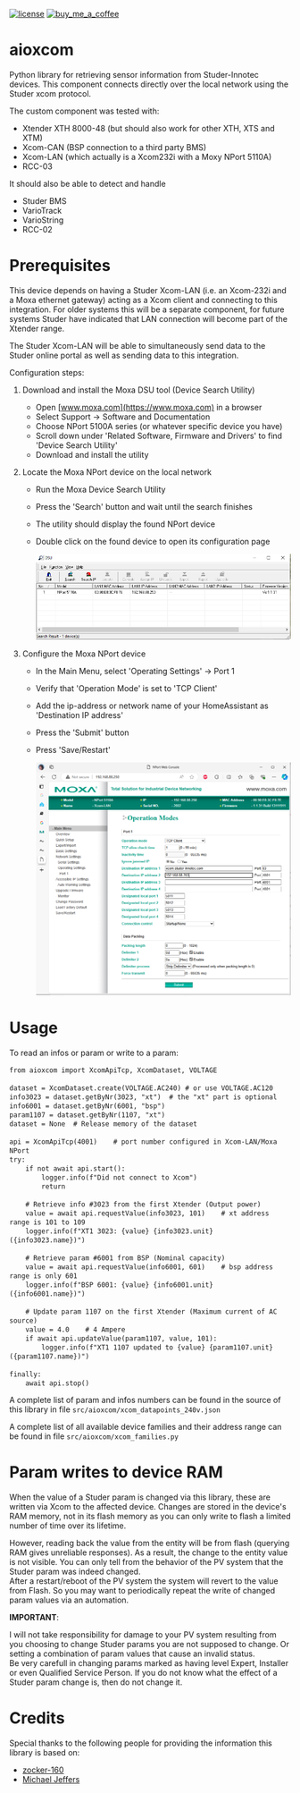 [![license](https://img.shields.io/github/license/toreamun/amshan-homeassistant?style=for-the-badge)](LICENSE)
[![buy_me_a_coffee](https://img.shields.io/badge/If%20you%20like%20it-Buy%20me%20a%20coffee-yellow.svg?style=for-the-badge)](https://www.buymeacoffee.com/ankohanse)


# aioxcom

Python library for retrieving sensor information from Studer-Innotec devices.
This component connects directly over the local network using the Studer xcom protocol.

The custom component was tested with:
- Xtender XTH 8000-48 (but should also work for other XTH, XTS and XTM)
- Xcom-CAN (BSP connection to a third party BMS)
- Xcom-LAN (which actually is a Xcom232i with a Moxy NPort 5110A)
- RCC-03

It should also be able to detect and handle
- Studer BMS
- VarioTrack
- VarioString
- RCC-02


# Prerequisites

This device depends on having a Studer Xcom-LAN (i.e. an Xcom-232i and a Moxa ethernet gateway) acting as a Xcom client and connecting to this integration. For older systems this will be a separate component, for future systems Studer have indicated that LAN connection will become part of the Xtender range.

The Studer Xcom-LAN will be able to simultaneously send data to the Studer online portal as well as sending data to this integration.

Configuration steps:

1. Download and install the Moxa DSU tool (Device Search Utility)
    - Open [www.moxa.com](https://www.moxa.com) in a browser
    - Select Support -> Software and Documentation
    - Choose NPort 5100A series (or whatever specific device you have)
    - Scroll down under 'Related Software, Firmware and Drivers' to find 'Device Search Utility'
    - Download and install the utility

2. Locate the Moxa NPort device on the local network
    - Run the Moxa Device Search Utility
    - Press the 'Search' button and wait until the search finishes
    - The utility should display the found NPort device
    - Double click on the found device to open its configuration page

      ![dsu_search_results](documentation/DSU_results.png)

3. Configure the Moxa NPort device
    - In the Main Menu, select 'Operating Settings' -> Port 1
    - Verify that 'Operation Mode' is set to 'TCP Client'
    - Add the ip-address or network name of your HomeAssistant as 'Destination IP address'
    - Press the 'Submit' button
    - Press 'Save/Restart'

      ![moxa_operating_settings](documentation/Moxa_operating_settings.png)


# Usage

To read an infos or param or write to a param:

```
from aioxcom import XcomApiTcp, XcomDataset, VOLTAGE

dataset = XcomDataset.create(VOLTAGE.AC240) # or use VOLTAGE.AC120
info3023 = dataset.getByNr(3023, "xt")  # the "xt" part is optional
info6001 = dataset.getByNr(6001, "bsp")
param1107 = dataset.getByNr(1107, "xt")
dataset = None  # Release memory of the dataset

api = XcomApiTcp(4001)    # port number configured in Xcom-LAN/Moxa NPort
try:
    if not await api.start():
        logger.info(f"Did not connect to Xcom")
        return

    # Retrieve info #3023 from the first Xtender (Output power)
    value = await api.requestValue(info3023, 101)    # xt address range is 101 to 109
    logger.info(f"XT1 3023: {value} {info3023.unit} ({info3023.name})")

    # Retrieve param #6001 from BSP (Nominal capacity)
    value = await api.requestValue(info6001, 601)    # bsp address range is only 601
    logger.info(f"BSP 6001: {value} {info6001.unit} ({info6001.name})")

    # Update param 1107 on the first Xtender (Maximum current of AC source)
    value = 4.0    # 4 Ampere
    if await api.updateValue(param1107, value, 101):
        logger.info(f"XT1 1107 updated to {value} {param1107.unit} ({param1107.name})")

finally:
    await api.stop()
```

A complete list of param and infos numbers can be found in the source of this library in file `src/aioxcom/xcom_datapoints_240v.json`  

A complete list of all available device families and their address range can be found in file `src/aioxcom/xcom_families.py`  


# Param writes to device RAM

When the value of a Studer param is changed via this library, these are written via Xcom to the affected device. 
Changes are stored in the device's RAM memory, not in its flash memory as you can only write to flash a limited number of time over its lifetime.

However, reading back the value from the entity will be from flash (querying RAM gives unreliable responses). As a result, the change to the entity value is not visible. You can only tell from the behavior of the PV system that the Studer param was indeed changed.  
After a restart/reboot of the PV system the system will revert to the value from Flash. So you may want to periodically repeat the write of changed param values via an automation.

**IMPORTANT**:

I will not take responsibility for damage to your PV system resulting from you choosing to change Studer params you are not supposed to change. Or setting a combination of param values that cause an invalid status.  
Be very carefull in changing params marked as having level Expert, Installer or even Qualified Service Person. If you do not know what the effect of a Studer param change is, then do not change it.


# Credits

Special thanks to the following people for providing the information this library is based on:
- [zocker-160](https://github.com/zocker-160/xcom-protocol)
- [Michael Jeffers](https://community.home-assistant.io/u/JeffersM)


